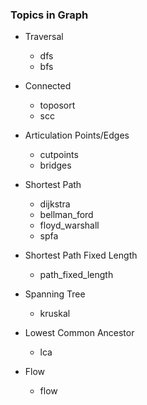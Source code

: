 ### Topics in Graph

- Traversal
    + dfs
    + bfs

- Connected
    + toposort
    + scc

- Articulation Points/Edges
    + cutpoints
    + bridges

- Shortest Path
    + dijkstra
    + bellman\_ford
    + floyd\_warshall
    + spfa

- Shortest Path Fixed Length
    + path\_fixed\_length

- Spanning Tree
    + kruskal

- Lowest Common Ancestor
    + lca
    
- Flow
    + flow
